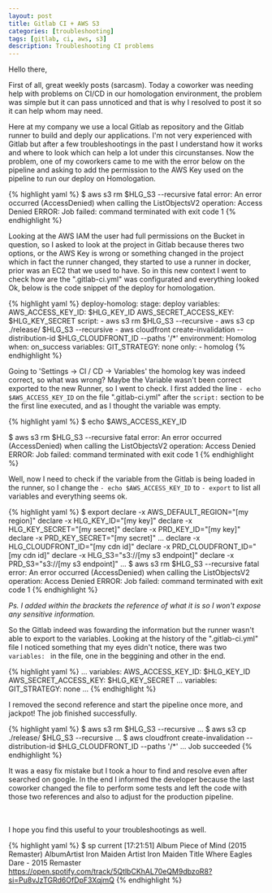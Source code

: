 ```yaml
---
layout: post
title: Gitlab CI + AWS S3
categories: [troubleshooting]
tags: [gitlab, ci, aws, s3]
description: Troubleshooting CI problems
---
```


Hello there,

First of all, great weekly posts (sarcasm).
Today a coworker was needing help with problems on CI/CD in our homologation environment, the problem was simple but it can pass unnoticed and that is why I resolved to post it so it can help whom may need.

Here at my company we use a local Gitlab as repository and the Gitlab runner to build and deply our applications. I'm not very experienced with Gitlab but after a few troubleshootings in the past I understand how it works and where to look which can help a lot under this circunstanses.
Now the problem, one of my coworkers came to me with the error below on the pipeline and asking to add the permission to the AWS Key used on the pipeline to run our deploy on Homologation.

{% highlight yaml %}
$ aws s3 rm $HLG_S3 --recursive
fatal error: An error occurred (AccessDenied) when calling the ListObjectsV2 operation: Access Denied
ERROR: Job failed: command terminated with exit code 1
{% endhighlight %}

Looking at the AWS IAM the user had full permissions on the Bucket in question, so I asked to look at the project in Gitlab because theres two options, or the AWS Key is wrong or something changed in the project which in fact the runner changed, they started to use a runner in docker, prior was an EC2 that we used to have. So in this new context I went to check how are the ".gitlab-ci.yml" was configurated and everything looked Ok, below is the code snippet of the deploy for homologation.

{% highlight yaml %}
deploy-homolog:
stage: deploy
variables:
    AWS_ACCESS_KEY_ID: $HLG_KEY_ID
    AWS_SECRET_ACCESS_KEY: $HLG_KEY_SECRET
script:
    - aws s3 rm $HLG_S3 --recursive
    - aws s3 cp ./release/ $HLG_S3 --recursive
    - aws cloudfront create-invalidation --distribution-id $HLG_CLOUDFRONT_ID --paths '/*'
environment: Homolog
when: on_success
variables:
    GIT_STRATEGY: none
only:
    - homolog
{% endhighlight %}

Going to 'Settings -> CI / CD -> Variables' the homolog key was indeed correct, so what was wrong? Maybe the Variable wasn't been correct exported to the new Runner, so I went to check.
I first added the line ``- echo $AWS_ACCESS_KEY_ID`` on the file ".gitlab-ci.yml" after the ``script:`` section to be the first line executed, and as I thought the variable was empty.

{% highlight yaml %}
$ echo $AWS_ACCESS_KEY_ID

$ aws s3 rm $HLG_S3 --recursive
fatal error: An error occurred (AccessDenied) when calling the ListObjectsV2 operation: Access Denied
ERROR: Job failed: command terminated with exit code 1
{% endhighlight %}

Well, now I need to check if the variable from the Gitlab is being loaded in the runner, so I change the ``- echo $AWS_ACCESS_KEY_ID`` to ``- export`` to list all variables and everything seems ok.

{% highlight yaml %}
$ export
declare -x AWS_DEFAULT_REGION="[my region]"
declare -x HLG_KEY_ID="[my key]"
declare -x HLG_KEY_SECRET="[my secret]"
declare -x PRD_KEY_ID="[my key]"
declare -x PRD_KEY_SECRET="[my secret]"
...
declare -x HLG_CLOUDFRONT_ID="[my cdn id]"
declare -x PRD_CLOUDFRONT_ID="[my cdn id]"
declare -x HLG_S3="s3://[my s3 endpoint]"
declare -x PRD_S3="s3://[my s3 endpoint]"
...
$ aws s3 rm $HLG_S3 --recursive
fatal error: An error occurred (AccessDenied) when calling the ListObjectsV2 operation: Access Denied
ERROR: Job failed: command terminated with exit code 1
{% endhighlight %}

_Ps. I added within the brackets the reference of what it is so I won't expose any sensitive information._

So the Gitlab indeed was fowarding the information but the runner wasn't able to export to the variables.
Looking at the history of the ".gitlab-ci.yml" file I noticed something that my eyes didn't notice, there was two ``variables: `` in the file, one in the beggining and other in the end.

{% highlight yaml %}
...
variables:
    AWS_ACCESS_KEY_ID: $HLG_KEY_ID
    AWS_SECRET_ACCESS_KEY: $HLG_KEY_SECRET
...
variables:
    GIT_STRATEGY: none
...
{% endhighlight %}

I removed the second reference and start the pipeline once more, and jackpot! The job finished successfully.

{% highlight yaml %}
$ aws s3 rm $HLG_S3 --recursive
...
$ aws s3 cp ./release/ $HLG_S3 --recursive
...
$ aws cloudfront create-invalidation --distribution-id $HLG_CLOUDFRONT_ID --paths '/*'
...
Job succeeded
{% endhighlight %}

It was a easy fix mistake but I took a hour to find and resolve even after searched on google. In the end I informed the developer because the last coworker changed the file to perform some tests and left the code with those two references and also to adjust for the production pipeline.

<br><br>
I hope you find this useful to your troubleshootings as well.

{% highlight yaml %}
    $ sp current                                                     [17:21:51]
    Album        Piece of Mind (2015 Remaster)
    AlbumArtist  Iron Maiden
    Artist       Iron Maiden
    Title        Where Eagles Dare - 2015 Remaster
    https://open.spotify.com/track/5QtlbCKhAL70eQM9dbzoR8?si=Pu8vJzTGRd6OfDpF3XqjmQ
{% endhighlight %}

